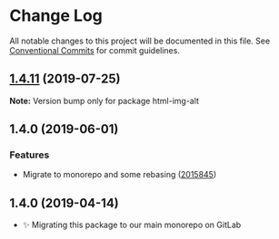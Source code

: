 # Change Log

All notable changes to this project will be documented in this file.
See [Conventional Commits](https://conventionalcommits.org) for commit guidelines.

## [1.4.11](https://gitlab.com/codsen/codsen/compare/html-img-alt@1.4.10...html-img-alt@1.4.11) (2019-07-25)

**Note:** Version bump only for package html-img-alt





## 1.4.0 (2019-06-01)

### Features

- Migrate to monorepo and some rebasing ([2015845](https://gitlab.com/codsen/codsen/commit/2015845))

## 1.4.0 (2019-04-14)

- ✨ Migrating this package to our main monorepo on GitLab
